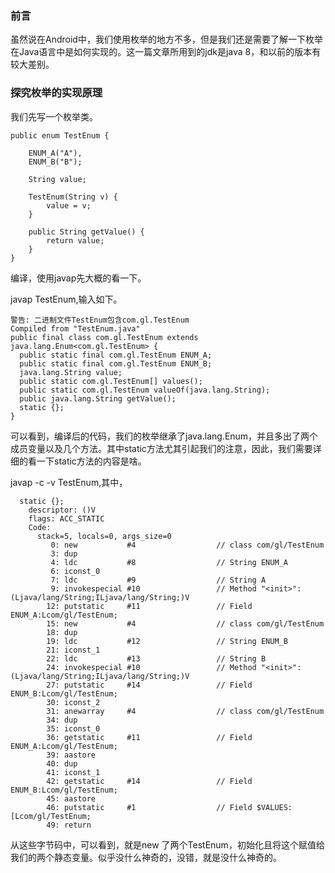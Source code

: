 ### 前言

虽然说在Android中，我们使用枚举的地方不多，但是我们还是需要了解一下枚举在Java语言中是如何实现的。这一篇文章所用到的jdk是java 8，和以前的版本有较大差别。

### 探究枚举的实现原理

我们先写一个枚举类。

```
public enum TestEnum {

    ENUM_A("A"),
    ENUM_B("B");

    String value;

    TestEnum(String v) {
        value = v;
    }

    public String getValue() {
        return value;
    }
}

```

编译，使用javap先大概的看一下。

javap TestEnum,输入如下。

```
警告: 二进制文件TestEnum包含com.gl.TestEnum
Compiled from "TestEnum.java"
public final class com.gl.TestEnum extends java.lang.Enum<com.gl.TestEnum> {
  public static final com.gl.TestEnum ENUM_A;
  public static final com.gl.TestEnum ENUM_B;
  java.lang.String value;
  public static com.gl.TestEnum[] values();
  public static com.gl.TestEnum valueOf(java.lang.String);
  public java.lang.String getValue();
  static {};
}
```

可以看到，编译后的代码，我们的枚举继承了java.lang.Enum，并且多出了两个成员变量以及几个方法。其中static方法尤其引起我们的注意，因此，我们需要详细的看一下static方法的内容是啥。

javap -c -v TestEnum,其中，

```
  static {};
    descriptor: ()V
    flags: ACC_STATIC
    Code:
      stack=5, locals=0, args_size=0
         0: new           #4                  // class com/gl/TestEnum
         3: dup
         4: ldc           #8                  // String ENUM_A
         6: iconst_0
         7: ldc           #9                  // String A
         9: invokespecial #10                 // Method "<init>":(Ljava/lang/String;ILjava/lang/String;)V
        12: putstatic     #11                 // Field ENUM_A:Lcom/gl/TestEnum;
        15: new           #4                  // class com/gl/TestEnum
        18: dup
        19: ldc           #12                 // String ENUM_B
        21: iconst_1
        22: ldc           #13                 // String B
        24: invokespecial #10                 // Method "<init>":(Ljava/lang/String;ILjava/lang/String;)V
        27: putstatic     #14                 // Field ENUM_B:Lcom/gl/TestEnum;
        30: iconst_2
        31: anewarray     #4                  // class com/gl/TestEnum
        34: dup
        35: iconst_0
        36: getstatic     #11                 // Field ENUM_A:Lcom/gl/TestEnum;
        39: aastore
        40: dup
        41: iconst_1
        42: getstatic     #14                 // Field ENUM_B:Lcom/gl/TestEnum;
        45: aastore
        46: putstatic     #1                  // Field $VALUES:[Lcom/gl/TestEnum;
        49: return
```

从这些字节码中，可以看到，就是new 了两个TestEnum，初始化且将这个赋值给我们的两个静态变量。似乎没什么神奇的，没错，就是没什么神奇的。


